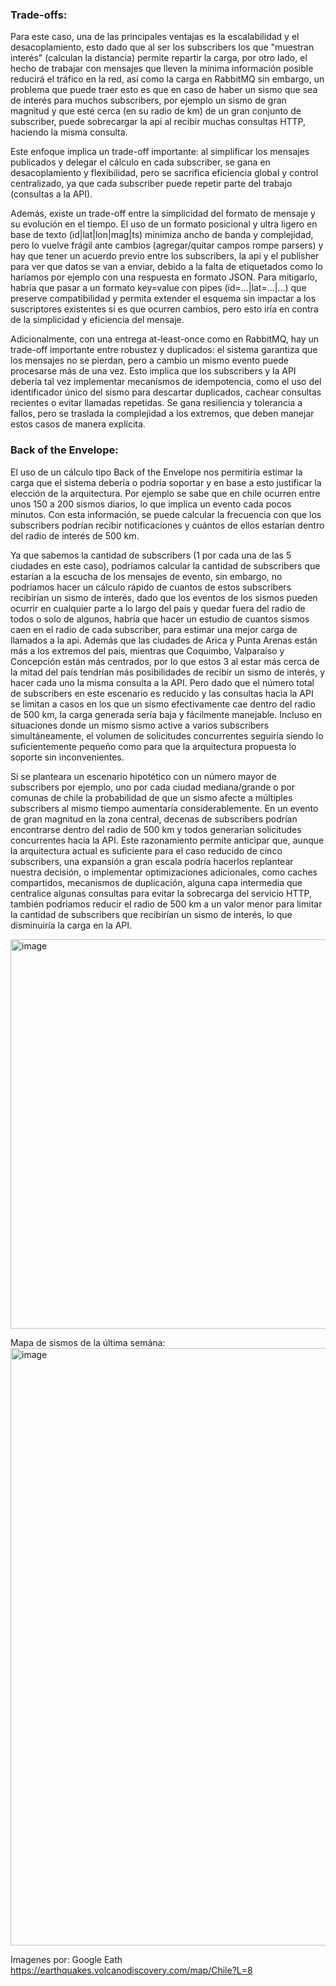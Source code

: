 ### Trade-offs:
Para este caso, una de las principales ventajas es la escalabilidad y el desacoplamiento, esto dado que al ser los subscribers los que "muestran interés" (calculan la distancia) permite repartir la carga, por otro lado, el hecho de trabajar con mensajes que lleven la mínima información posible reducirá el tráfico en la red, así como la carga en RabbitMQ sin embargo, un problema que puede traer esto es que en caso de haber un sismo que sea de interés para muchos subscribers, por ejemplo un sismo de gran magnitud y que esté cerca (en su radio de km) de un gran conjunto de subscriber, puede sobrecargar la api al recibir muchas consultas HTTP, haciendo la misma consulta.

Este enfoque implica un trade-off importante: al simplificar los mensajes publicados y delegar el cálculo en cada subscriber, se gana en desacoplamiento y flexibilidad, pero se sacrifica eficiencia global y control centralizado, ya que cada subscriber puede repetir parte del trabajo (consultas a la API).

Además, existe un trade-off entre la simplicidad del formato de mensaje y su evolución en el tiempo. El uso de un formato posicional y ultra ligero en base de texto (id|lat|lon|mag|ts) minimiza ancho de banda y complejidad, pero lo vuelve frágil ante cambios (agregar/quitar campos rompe parsers) y hay que tener un acuerdo previo entre los subscribers, la api y el publisher para ver que datos se van a enviar, debido a la falta de etiquetados como lo haríamos por ejemplo con una respuesta en formato JSON. Para mitigarlo, habría que pasar a un formato key=value con pipes (id=…|lat=…|…) que preserve compatibilidad y permita extender el esquema sin impactar a los suscriptores existentes si es que ocurren cambios, pero esto iría en contra de la simplicidad y eficiencia del mensaje.

Adicionalmente, con una entrega at-least-once como en RabbitMQ, hay un trade-off importante entre robustez y duplicados: el sistema garantiza que los mensajes no se pierdan, pero a cambio un mismo evento puede procesarse más de una vez. Esto implica que los subscribers y la API debería tal vez implementar mecanismos de idempotencia, como el uso del identificador único del sismo para descartar duplicados, cachear consultas recientes o evitar llamadas repetidas. Se gana resiliencia y tolerancia a fallos, pero se traslada la complejidad a los extremos, que deben manejar estos casos de manera explícita.

### Back of the Envelope:
El uso de un cálculo tipo Back of the Envelope nos permitiría estimar la carga que el sistema debería o podría soportar y en base a esto justificar la elección de la arquitectura. Por ejemplo se sabe que en chile ocurren entre unos 150 a 200 sismos diarios, lo que implica un evento cada pocos minutos. Con esta información, se puede calcular la frecuencia con que los subscribers podrían recibir notificaciones y cuántos de ellos estarían dentro del radio de interés de 500 km.

Ya que sabemos la cantidad de subscribers (1 por cada una de las 5 ciudades en este caso), podríamos calcular la cantidad de subscribers que estarían a la escucha de los mensajes de evento, sin embargo, no podríamos hacer un cálculo rápido de cuantos de estos subscribers recibirían un sismo de interés, dado que los eventos de los sismos pueden ocurrir en cualquier parte a lo largo del país y quedar fuera del radio de todos o solo de algunos, habría que hacer un estudio de cuantos sismos caen en el radio de cada subscriber, para estimar una mejor carga de llamados a la api. Además que las ciudades de Arica y Punta Arenas están más a los extremos del país, mientras que Coquimbo, Valparaíso y Concepción están más centrados, por lo que estos 3 al estar más cerca de la mitad del país tendrían más posibilidades de recibir un sismo de interés, y hacer cada uno la misma consulta a la API.
Pero dado que el número total de subscribers en este escenario es reducido y las consultas hacia la API se limitan a casos en los que un sismo efectivamente cae dentro del radio de 500 km, la carga generada sería baja y fácilmente manejable. Incluso en situaciones donde un mismo sismo active a varios subscribers simultáneamente, el volumen de solicitudes concurrentes seguiría siendo lo suficientemente pequeño como para que la arquitectura propuesta lo soporte sin inconvenientes. 

Si se planteara un escenario hipotético con un número mayor de subscribers por ejemplo, uno por cada ciudad mediana/grande o por comunas de chile la probabilidad de que un sismo afecte a múltiples subscribers al mismo tiempo aumentaría considerablemente. En un evento de gran magnitud en la zona central, decenas de subscribers podrían encontrarse dentro del radio de 500 km y todos generarían solicitudes concurrentes hacia la API. Este razonamiento permite anticipar que, aunque la arquitectura actual es suficiente para el caso reducido de cinco subscribers, una expansión a gran escala podría hacerlos replantear nuestra decisión, o implementar optimizaciones adicionales, como caches compartidos, mecanismos de duplicación, alguna capa intermedia que centralice algunas consultas para evitar la sobrecarga del servicio HTTP, también podriamos reducir el radio de 500 km a un valor menor para limitar la cantidad de subscribers que recibirían un sismo de interés, lo que disminuiría la carga en la API. 

<img width="1883" height="623" alt="image" src="https://github.com/user-attachments/assets/4a883447-1253-412b-b666-74aa637ed45e" />

Mapa de sismos de la última semána:
<img width="1305" height="956" alt="image" src="https://github.com/user-attachments/assets/86c895ad-48d0-4304-8e91-c248cf0e4cc4" />

Imagenes por:
Google Eath
https://earthquakes.volcanodiscovery.com/map/Chile?L=8

